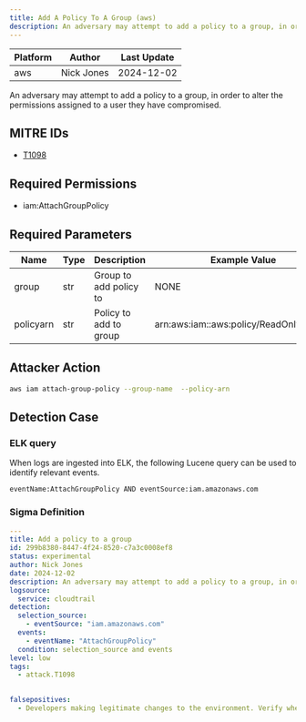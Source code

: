 ```yaml
---
title: Add A Policy To A Group (aws)
description: An adversary may attempt to add a policy to a group, in order to alter the permissions assigned to a user they have compromised. 
---
```


| Platform               | Author               | Last Update                 |
| ---------------------- | -------------------- | --------------------------- |
| aws | Nick Jones | 2024-12-02 |

An adversary may attempt to add a policy to a group, in order to alter the permissions assigned to a user they have compromised.

## MITRE IDs

* [T1098](https://attack.mitre.org/techniques/T1098/)

## Required Permissions

* iam:AttachGroupPolicy

## Required Parameters

| Name       | Type                  | Description                  | Example Value          |
| ---------- | --------------------- | ---------------------------- | ---------------------- |
| group | str | Group to add policy to | NONE |
| policyarn | str | Policy to add to group | arn:aws:iam::aws:policy/ReadOnlyAccess |

## Attacker Action

```bash
aws iam attach-group-policy --group-name  --policy-arn 
```

## Detection Case

### ELK query

When logs are ingested into ELK, the following Lucene query can be used to identify relevant events.

```
eventName:AttachGroupPolicy AND eventSource:iam.amazonaws.com  
```

### Sigma Definition

```yaml
---
title: Add a policy to a group
id: 299b8380-8447-4f24-8520-c7a3c0008ef8
status: experimental
author: Nick Jones
date: 2024-12-02
description: An adversary may attempt to add a policy to a group, in order to alter the permissions assigned to a user they have compromised.
logsource:
  service: cloudtrail
detection:
  selection_source:
    - eventSource: "iam.amazonaws.com"
  events:
    - eventName: "AttachGroupPolicy"
  condition: selection_source and events
level: low
tags:
  - attack.T1098
  

falsepositives:
  - Developers making legitimate changes to the environment. Verify whether the user identity, user agent, and/or hostname should be making changes in your environment.
```